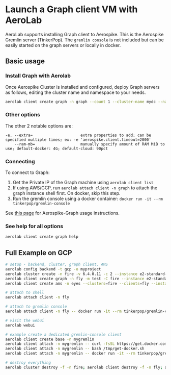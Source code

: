 # Launch a Graph client VM with AeroLab

AeroLab supports installing Graph client to Aerospike. This is the Aerospike Gremlin server (TinkerPop). The `gremlin console` is not included but can be easily started on the graph servers or locally in docker.

## Basic usage

### Install Graph with Aerolab

Once Aerospike Cluster is installed and configured, deploy Graph servers as follows, editing the cluster name and namespace to your needs.

```bash
aerolab client create graph -n graph --count 1 --cluster-name mydc --namespace test
```

### Other options

The other 2 notable options are:
```
-e, --extra=                     extra properties to add; can be specified multiple times; ex: -e 'aerospike.client.timeout=2000'
    --ram-mb=                    manually specify amount of RAM MiB to use; default-docker: 4G; default-cloud: 90pct

```

### Connecting

To connect to Graph:
1. Get the Private IP of the Graph machine using `aerolab client list`
2. If using AWS/GCP, run `aerolab attach client -n graph` to attach the graph instance shell first. On docker, skip this step.
3. Run the gremlin console using a docker container: `docker run -it --rm tinkerpop/gremlin-console`

See [this page](https://aerospike.com/docs/graph/getting-started/basic-usage) for Aerospike-Graph usage instructions.

### See help for all options

```bash
aerolab client create graph help
```

## Full Example on GCP

```bash
# setup - backend, cluster, graph client, AMS
aerolab config backend -t gcp -o myproject
aerolab cluster create -n fire -v 6.4.0.11 -c 2 --instance e2-standard-2 --zone us-central1-a --firewall=bob
aerolab client create graph -n fly -m test -C fire --instance e2-standard-2 --zone us-central1-a --firewall=bob
aerolab client create ams -n eyes --clusters=fire --clients=fly --instance e2-standard-2 --zone us-central1-a --firewall=bob

# attach to shell
aerolab attach client -n fly

# attach to gremlin console
aerolab attach client -n fly -- docker run -it --rm tinkerpop/gremlin-console

# visit the webui
aerolab webui

# example create a dedicated gremlin-console client
aerolab client create base -n mygremlin
aerolab client attach -n mygremlin -- curl -fsSL https://get.docker.com -o /tmp/get-docker.sh
aerolab client attach -n mygremlin -- bash /tmp/get-docker.sh
aerolab client attach -n mygremlin -- docker run -it --rm tinkerpop/gremlin-console

# destroy everything
aerolab cluster destroy -f -n fire; aerolab client destroy -f -n fly; aerolab client destroy -f -n eyes
```
